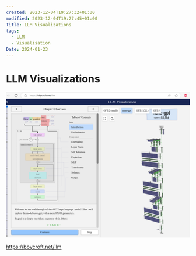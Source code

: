```yaml
---
created: 2023-12-04T19:27:32+01:00
modified: 2023-12-04T19:27:45+01:00
Title: LLM Visualizations
tags:
  - LLM
  - Visualisation
Date: 2024-01-23
---
```


# LLM Visualizations


![](_asset/2023-12-04_LLM_Visualizations_image_1.png)

https://bbycroft.net/llm

